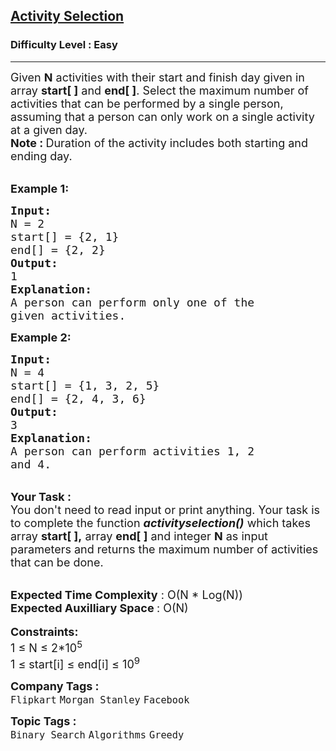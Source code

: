 <h2><a href="https://practice.geeksforgeeks.org/problems/activity-selection-1587115620/1?page=1&difficulty[]=0&status[]=unsolved&sortBy=submissions">Activity Selection</a></h2><h3>Difficulty Level : Easy</h3><hr><div class="problems_problem_content__Xm_eO"><p><span style="font-size:18px">Given <strong>N</strong>&nbsp;activities with their start and finish day given in array <strong>start[ ]</strong> and <strong>end[ ]</strong>. Select the maximum number of activities that can be performed by a single person, assuming that a person can only work on a single activity at a given day.</span><br>
<span style="font-size:18px"><strong>Note :&nbsp;</strong>Duration of the activity includes both starting and ending day.</span></p>

<p><br>
<span style="font-size:18px"><strong>Example 1:</strong></span></p>

<pre><span style="font-size:18px"><strong>Input:
</strong>N = 2
start[] = {2, 1}
end[] = {2, 2}
<strong>Output: 
</strong>1<strong>
Explanation:</strong>
A person can perform only one of the
given activities.</span>
</pre>

<p><span style="font-size:18px"><strong>Example 2:</strong></span></p>

<pre><span style="font-size:18px"><strong>Input:
</strong>N = 4
start[] = {1, 3, 2, 5}
end[] = {2, 4, 3, 6}
<strong>Output: 
</strong>3<strong>
Explanation:
</strong>A person can perform activities 1, 2
and 4.</span>
</pre>

<p><br>
<span style="font-size:18px"><strong>Your Task :</strong><br>
You don't need to read input or print anything. Your task is to complete the function <em><strong>activityselection()</strong></em>&nbsp;which takes array&nbsp;<strong>start[ ],</strong>&nbsp;array <strong>end[ ]</strong> and integer&nbsp;<strong>N</strong>&nbsp;as input parameters&nbsp;and returns&nbsp;the maximum number of activities that can be done.</span></p>

<p><br>
<span style="font-size:18px"><strong>Expected Time Complexity</strong> : O(N * Log(N))<br>
<strong>Expected Auxilliary Space </strong>: O(N)</span><br>
<br>
<span style="font-size:18px"><strong>Constraints:</strong><br>
1 ≤ N ≤&nbsp;2*10<sup>5</sup><br>
1 ≤&nbsp;start[i] ≤&nbsp;end[i] ≤&nbsp;10<sup>9</sup></span></p>
</div><p><span style=font-size:18px><strong>Company Tags : </strong><br><code>Flipkart</code>&nbsp;<code>Morgan Stanley</code>&nbsp;<code>Facebook</code>&nbsp;<br><p><span style=font-size:18px><strong>Topic Tags : </strong><br><code>Binary Search</code>&nbsp;<code>Algorithms</code>&nbsp;<code>Greedy</code>&nbsp;